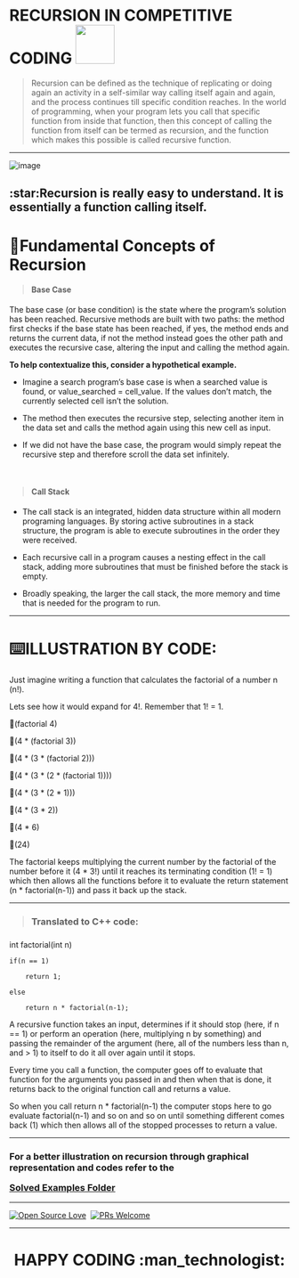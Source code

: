 
# RECURSION IN COMPETITIVE CODING <img src = "https://media1.giphy.com/media/JZ40cnfnN11KycrvMF/giphy.gif?cid=ecf05e47a0n3gi1bfqntqmob8g9aid1oyj2wr3ds3mg700bl&rid=giphy.gif" width = 70px>

> Recursion can be defined as the technique of replicating or doing again an activity in a self-similar way calling itself again and again, and the process continues till specific condition reaches. 
> In the world of programming, when your program lets you call that specific function from inside that function, then this concept of calling the function from itself can be termed as recursion, and the function which makes this possible is called recursive function. 

<hr>

![image](https://user-images.githubusercontent.com/77975418/135303750-3d3a0231-1ce2-468c-9eb6-83690582b3df.png)

<h2>:star:Recursion is really easy to understand. It is essentially a function calling itself.<h2>

# 🎯Fundamental Concepts of Recursion
	
> <h4> Base Case </h4>
	
The base case (or base condition) is the state where the program’s solution has been reached. Recursive methods are built with two paths: the method first checks if the base state has been reached, if yes, the method ends and returns the current data, if not the method instead goes the other path and executes the recursive case, altering the input and calling the method again.

**To help contextualize this, consider a hypothetical example.**

- Imagine a search program’s base case is when a searched value is found, or value_searched = cell_value. If the values don’t match, the currently selected cell isn’t the solution.

- The method then executes the recursive step, selecting another item in the data set and calls the method again using this new cell as input.

- If we did not have the base case, the program would simply repeat the recursive step and therefore scroll the data set infinitely.

<br>

> <h4> Call Stack </h4>

- The call stack is an integrated, hidden data structure within all modern programing languages. By storing active subroutines in a stack structure, the program is able to execute subroutines in the order they were received.

- Each recursive call in a program causes a nesting effect in the call stack, adding more subroutines that must be finished before the stack is empty.

- Broadly speaking, the larger the call stack, the more memory and time that is needed for the program to run.

<hr>
  
# :keyboard:ILLUSTRATION BY CODE:
Just imagine writing a function that calculates the factorial of a number n (n!). 

Lets see how it would expand for 4!. Remember that 1! = 1.
  
:star2:(factorial 4)
  
:star2:(4 * (factorial 3))
  
:star2:(4 * (3 * (factorial 2)))
  
:star2:(4 * (3 * (2 * (factorial 1))))
  
:star2:(4 * (3 * (2 * 1)))
  
:star2:(4 * (3 * 2))
  
:star2:(4 * 6)
  
:star2:(24)

The factorial keeps multiplying the current number by the factorial of the number before it (4 * 3!) until it reaches its terminating condition (1! = 1) which then allows all the functions before it to evaluate the return statement (n * factorial(n-1)) and pass it back up the stack.
	
<hr>
	
	
  
> <h3>Translated to C++ code: <h3>

int factorial(int n)
  
	if(n == 1)
  
		return 1;
  
	else
  
		return n * factorial(n-1);
  

A recursive function takes an input, determines if it should stop (here, if n == 1) or perform an operation (here, multiplying n by something) and passing the remainder of the argument (here, all of the numbers less than n, and > 1) to itself to do it all over again until it stops.
  
Every time you call a function, the computer goes off to evaluate that function for the arguments you passed in and then when that is done, it returns back to the original function call and returns a value. 

So when you call return n * factorial(n-1) the computer stops here to go evaluate factorial(n-1) and so on and so on until something different comes back (1) which then allows all of the stopped processes to return a value.
	
<hr>

<b><h3>For a better illustration on recursion through graphical representation and codes refer to the
  
[Solved Examples Folder](https://github.com/RISHIT-ANAND/ISTE-HACTOBER-21--DRAFT/tree/main/CP%20RAGE/RECURSION/SOLVED%20EXAMPLES)</h3></b>
	
	
<hr>

        
[![Open Source Love](https://badges.frapsoft.com/os/v1/open-source.svg?v=102)](https://hacktoberfest.digitalocean.com/)&nbsp;
[![PRs Welcome](https://img.shields.io/badge/PRs-welcome-brightgreen.svg?style=flat-square)]()&nbsp;

	
<hr>

<h1><p align="center"> HAPPY CODING :man_technologist:	</p></h1>

